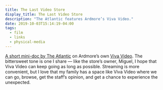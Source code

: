 ```yaml
---
title: The Last Video Store
display_title: The Last Video Store
description: "The Atlantic features Ardmore’s Viva Video."
date: 2019-10-03T15:14:19-04:00
tags:
  - film
  - links
  - physical-media
---
```


[A short mini-doc by The Atlantic](https://www.theatlantic.com/video/index/599239/video-store/) on Ardmore’s own [Viva Video](http://viva-video.com). The bittersweet tone is one I share — like the store’s owner, Miguel, I hope that Viva Video can keep going as long as possible. Streaming is more convenient, but I love that my family has a space like Viva Video where we can go, browse, get the staff’s opinion, and get a chance to experience the unexpected.
